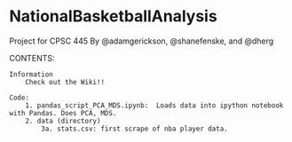 # NationalBasketballAnalysis

Project for CPSC 445
By @adamgerickson, @shanefenske, and @dherg

CONTENTS:

	Information
		Check out the Wiki!!  
	
	Code:
		1. pandas_script_PCA_MDS.ipynb:  Loads data into ipython notebook with Pandas. Does PCA, MDS.
		2. data (directory)
			3a. stats.csv: first scrape of nba player data.
